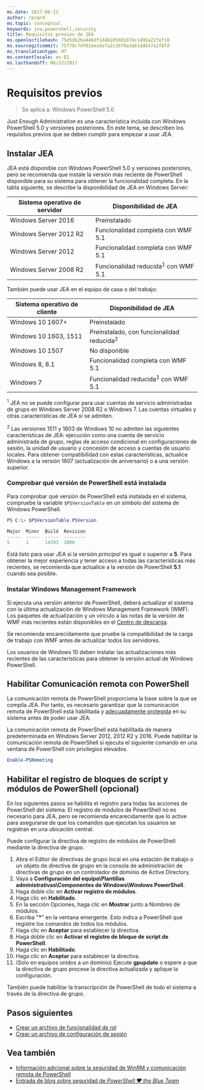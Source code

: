 ```yaml
---
ms.date: 2017-06-12
author: rpsqrd
ms.topic: conceptual
keywords: jea,powershell,security
title: Requisitos previos de JEA
ms.openlocfilehash: 75d5db2ba446df1d461050d187dc1495a22fef18
ms.sourcegitcommit: 75f70c7df01eea5e7a2c16f9a3ab1dd437a1f8fd
ms.translationtype: HT
ms.contentlocale: es-ES
ms.lasthandoff: 06/12/2017
---
```

# <a name="prerequisites"></a>Requisitos previos

> Se aplica a: Windows PowerShell 5.0

Just Enough Administration es una característica incluida con Windows PowerShell 5.0 y versiones posteriores.
En este tema, se describen los requisitos previos que se deben cumplir para empezar a usar JEA.

## <a name="install-jea"></a>Instalar JEA

JEA está disponible con Windows PowerShell 5.0 y versiones posteriores, pero se recomienda que instale la versión más reciente de PowerShell disponible para su sistema para obtener la funcionalidad completa.
En la tabla siguiente, se describe la disponibilidad de JEA en Windows Server:

Sistema operativo de servidor   | Disponibilidad de JEA
--------------------------|--------------------------------
Windows Server 2016       | Preinstalado
Windows Server 2012 R2    | Funcionalidad completa con WMF 5.1
Windows Server 2012       | Funcionalidad completa con WMF 5.1
Windows Server 2008 R2    | Funcionalidad reducida<sup>1</sup> con WMF 5.1

También puede usar JEA en el equipo de casa o del trabajo:

Sistema operativo de cliente   | Disponibilidad de JEA
--------------------------|-----------------------------------------------------
Windows 10 1607+          | Preinstalado
Windows 10 1603, 1511     | Preinstalado, con funcionalidad reducida<sup>2</sup>
Windows 10 1507           | No disponible
Windows 8, 8.1            | Funcionalidad completa con WMF 5.1
Windows 7                 | Funcionalidad reducida<sup>1</sup> con WMF 5.1

<sup>1</sup> JEA no se puede configurar para usar cuentas de servicio administradas de grupo en Windows Server 2008 R2 o Windows 7.
Las cuentas virtuales y otras características de JEA *sí* se admiten.

<sup>2</sup> Las versiones 1511 y 1603 de Windows 10 no admiten las siguientes características de JEA: ejecución como una cuenta de servicio administrada de grupo, reglas de acceso condicional en configuraciones de sesión, la unidad de usuario y concesión de acceso a cuentas de usuario locales.
Para obtener compatibilidad con estas características, actualice Windows a la versión 1607 (actualización de aniversario) o a una versión superior.

### <a name="check-which-version-of-powershell-is-installed"></a>Comprobar qué versión de PowerShell está instalada

Para comprobar qué versión de PowerShell está instalada en el sistema, compruebe la variable `$PSVersionTable` en un símbolo del sistema de Windows PowerShell.

```powershell
PS C:\> $PSVersionTable.PSVersion

Major  Minor  Build  Revision
-----  -----  -----  --------
5      1      14393  1000
```

Está listo para usar JEA si la versión *principal* es igual o superior a **5**.
Para obtener la mejor experiencia y tener acceso a todas las características más recientes, se recomienda que actualice a la versión de PowerShell **5.1** cuando sea posible.

### <a name="install-windows-management-framework"></a>Instalar Windows Management Framework

Si ejecuta una versión anterior de PowerShell, deberá actualizar el sistema con la última actualización de Windows Management Framework (WMF).
Los paquetes de actualización y un vínculo a las notas de la versión de WMF más recientes están disponibles en el [Centro de descarga](https://aka.ms/WMF5).

Se recomienda encarecidamente que pruebe la compatibilidad de la carga de trabajo con WMF antes de actualizar todos los servidores.

Los usuarios de Windows 10 deben instalar las actualizaciones más recientes de las características para obtener la versión actual de Windows PowerShell.

## <a name="enable-powershell-remoting"></a>Habilitar Comunicación remota con PowerShell

La comunicación remota de PowerShell proporciona la base sobre la que se compila JEA.
Por tanto, es necesario garantizar que la comunicación remota de PowerShell está habilitada y [adecuadamente protegida](https://msdn.microsoft.com/en-us/powershell/scripting/setup/winrmsecurity) en su sistema antes de poder usar JEA.

La comunicación remota de PowerShell está habilitada de manera predeterminada en Windows Server 2012, 2012 R2 y 2016.
Puede habilitar la comunicación remota de PowerShell si ejecuta el siguiente comando en una ventana de PowerShell con privilegios elevados.

```powershell
Enable-PSRemoting
```

## <a name="enable-powershell-module-and-script-block-logging-optional"></a>Habilitar el registro de bloques de script y módulos de PowerShell (opcional)

En los siguientes pasos se habilita el registro para todas las acciones de PowerShell del sistema.
El registro de módulos de PowerShell no es necesario para JEA, pero se recomienda encarecidamente que lo active para asegurarse de que los comandos que ejecutan los usuarios se registran en una ubicación central.

Puede configurar la directiva de registro de módulos de PowerShell mediante la directiva de grupo.

1. Abra el Editor de directivas de grupo local en una estación de trabajo o un objeto de directiva de grupo en la consola de administración de directivas de grupo en un controlador de dominio de Active Directory.
2. Vaya a **Configuración del equipo\\Plantillas administrativas\\Componentes de Windows\\Windows PowerShell**.
3. Haga doble clic en **Activar registro de módulos**.
4. Haga clic en **Habilitado**.
5. En la sección Opciones, haga clic en **Mostrar** junto a Nombres de módulos.
6. Escriba "**\***" en la ventana emergente. Esto indica a PowerShell que registre los comandos de todos los módulos.
7. Haga clic en **Aceptar** para establecer la directiva.
8. Haga doble clic en **Activar el registro de bloque de script de PowerShell**.
9. Haga clic en **Habilitado**.
10. Haga clic en **Aceptar** para establecer la directiva.
11. (Solo en equipos unidos a un dominio) Ejecute **gpupdate** o espere a que la directiva de grupo procese la directiva actualizada y aplique la configuración.

También puede habilitar la transcripción de PowerShell de todo el sistema a través de la directiva de grupo.

## <a name="next-steps"></a>Pasos siguientes

- [Crear un archivo de funcionalidad de rol](role-capabilities.md)
- [Crear un archivo de configuración de sesión](session-configurations.md)

## <a name="see-also"></a>Vea también

- [Información adicional sobre la seguridad de WinRM y comunicación remota de PowerShell](https://msdn.microsoft.com/en-us/powershell/scripting/setup/winrmsecurity)
- [Entrada de blog sobre seguridad de *PowerShell ♥ the Blue Team*](https://blogs.msdn.microsoft.com/powershell/2015/06/09/powershell-the-blue-team/)

